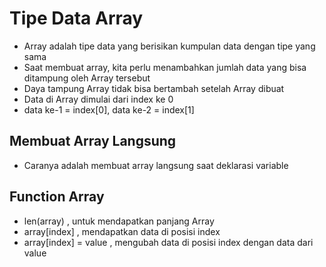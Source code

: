 # Tipe Data Array

- Array adalah tipe data yang berisikan kumpulan data dengan tipe yang sama
- Saat membuat array, kita perlu menambahkan jumlah data yang bisa ditampung oleh Array tersebut
- Daya tampung Array tidak bisa bertambah setelah Array dibuat
- Data di Array dimulai dari index ke 0
- data ke-1 = index[0], data ke-2 = index[1]

## Membuat Array Langsung

- Caranya adalah membuat array langsung saat deklarasi variable

## Function Array

- len(array) , untuk mendapatkan panjang Array
- array[index] , mendapatkan data di posisi index
- array[index] = value , mengubah data di posisi index dengan data dari value
